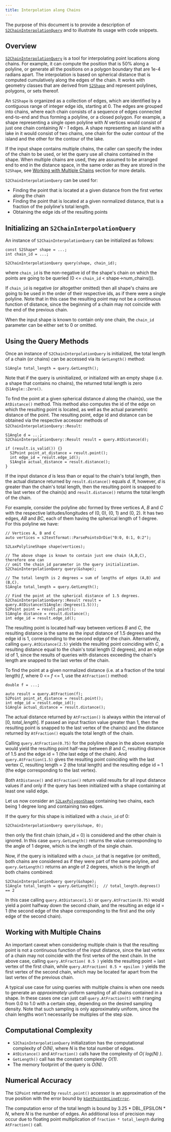 ```yaml
---
title: Interpolation along Chains
---
```


The purpose of this document is to provide a description of
[`S2ChainInterpolationQuery`](https://source.corp.google.com/piper///depot/google3/util/geometry/s2chain_interpolation_query.h)
and to illustrate its usage with code snippets.

## Overview

[`S2ChainInterpolationQuery`](https://source.corp.google.com/piper///depot/google3/util/geometry/s2chain_interpolation_query.h)
is a tool for interpolating point locations along chains. For example, it can
compute the position that is 50% along a polyline, or generate all the
positions on a polygon boundary that are 1e-4 radians apart. The interpolation
is based on spherical distance that is computed cumulatively along the edges of
the chain. It works with geometry classes that are derived from
[`S2Shape`](https://source.corp.google.com/piper///depot/google3/util/geometry/s2shape.h)
and represent polylines, polygons, or sets thereof.

An `S2Shape` is organized as a collection of edges, which are identified by a
contiguous range of integer edge ids, starting at 0. The edges are grouped into
chains, where each chain consists of a sequence of edges connected end-to-end
and thus forming a polyline, or a closed polygon. For example, a shape
representing a single open polyline with _N_ vertices would consist of just one
chain containing _N - 1_ edges. A shape representing an island with a lake in it
would consist of two chains, one chain for the outer contour of the island and
the other for the contour of the lake.

If the input shape contains multiple chains, the caller can specify the index of
the chain to be used, or let the query use all chains contained in the shape.
When multiple chains are used, they are assumed to be arranged end to end in the
distance space, in the same order as they are stored in the `S2Shape`, see
[Working with Multiple Chains](https://g3doc.corp.google.com/devguide/s2chain_interpolation_query.md#working-with-multiple-chains)
section for more details.

`S2ChainInterpolationQuery` can be used for:

  * Finding the point that is located at a given distance from the first vertex
   along the chain
  * Finding the point that is located at a given normalized distance, that is a
   fraction of the polyline's total length.
  * Obtaining the edge ids of the resulting points

## Initializing an `S2ChainInterpolationQuery`

An instance of `S2ChainInterpolationQuery` can be initialized as follows:

```
const S2Shape* shape = ...;
int chain_id = ...;

S2ChainInterpolationQuery query(shape, chain_id);
```

where `chain_id` is the non-negative id of the shape's chain on which the points
are going to be queried (0 <= `chain_id` < shape->num_chains()).

If `chain_id` is negative (or altogether omitted) then all shape's chains are
going to be used in the order of their respective ids, as if there were a single
polyline. Note that in this case the resulting point may not be a continuous
function of distance, since the beginning of a chain may not coincide with the
end of the previous chain.

When the input shape is known to contain only one chain, the `chain_id`
parameter can be either set to 0 or omitted.

## Using the Query Methods

Once an instance of `S2ChainInterpolationQuery` is initialized, the total length
of a chain (or chains) can be accessed via its `GetLength()` method:

```
S1Angle total_length = query.GetLength();
```

Note that if the query is uninitialized, or initialized with an empty shape
(i.e. a shape that contains no chains), the returned total length is zero
(`S1Angle::Zero()`.

To find the point at a given spherical distance _d_ along the chain(s), use the
`AtDistance()` method. This method also computes the id of the edge on which the
resulting point is located, as well as the actual parametric distance of the
point. The resulting point, edge id and distance can be obtained via the
respective accessor methods of `S2ChainInterpolationQuery::Result`:

```
S1Angle d = ...;
S2ChainInterpolationQuery::Result result = query.AtDistance(d);

if (result.is_valid()) {}
  S2Point point_at_distance = result.point();
  int edge_id = result.edge_id();
  S1Angle actual_distance = result.distance();
}
```

If the input distance _d_ is less than or equal to the chain's total length,
then the actual distance returned by `result.distance()` equals _d_. If,
however, _d_ is greater than the chain's total length, then the resulting point
is snapped to the last vertex of the chain(s) and `result.distance()` returns
the total length of the chain.

For example, consider the polyline _abc_ formed by three vertices _A_, _B_ and
_C_ with the respective latitudes/longitudes of (0, 0), (0, 1) and (0, 2). It
has two edges, _AB_ and _BC_, each of them having the spherical length of 1
degree. For this polyline we have:

```
// Vertices A, B and C
auto vertices = s2textformat::ParsePointsOrDie("0:0, 0:1, 0:2"); 

S2LaxPolylineShape shape(vertices);

// The above shape is known to contain just one chain (A,B,C), therefore one can
// omit the chain_id parameter in the query initialization.
S2ChainInterpolationQuery query(&shape);

// The total length is 2 degrees = sum of lengths of edges (A,B) and (B,C).
S1Angle total_length = query.GetLength();

// Find the point at the spherical distance of 1.5 degrees.
S2ChainInterpolationQuery::Result result = query.AtDistance(S1Angle::Degrees(1.5)));
S2Point point = result.point();
S1Angle distance = result.distance();
int edge_id = result.edge_id();
```

The resulting point is located half-way between vertices *B* and *C*, the
resulting distance is the same as the input distance of 1.5 degrees and the edge
id is 1, corresponding to the second edge of the chain. Alternatively, calling
`query.AtDistance(2.5)` yields the resulting point coinciding with *C*, a
resulting distance equal to the chain's total length (2 degrees), and an edge id
of 1, since the results of queries with distances exceeding the chain's length
are snapped to the last vertex of the chain.

To find the point at a given normalized distance (i.e. at a fraction of the
total length) _f_, where 0 <= _f_ <= 1, use the `AtFraction()` method:

```
double f = ...;  

auto result = query.AtFraction(f);
S2Point point_at_distance = result.point();
int edge_id = result.edge_id();
S1Angle actual_distance = result.distance();
```

The actual distance returned by `AtFraction()` is always within the interval of
[0, _total_length_]. If passed an input fraction value greater than 1, then
the resulting point is snapped to the last vertex of the chain(s) and the
distance returned by `AtFraction()` equals the total length of the chain.

Calling `query.AtFraction(0.75)` for the polyline shape in the above
example would yield the resulting point half-way between _B_ and _C_, resulting
distance of 1.5 and the edge id = 1 (the last edge of the chain). And
`query.AtFraction(1.5)` gives the resulting point coinciding with the
last vertex _C_, resulting length = 2 (the total length) and the resulting edge
id = 1 (the edge corresponding to the last vertex).

Both `AtDistance()` and `AtFraction()` return valid results for all input
distance values if and only if the query has been initialized with a shape
containing at least one valid edge.

Let us now consider an
[`S2LaxPolygonShape`](https://source.corp.google.com/piper///depot/google3/util/geometry/s2lax_polygon_shape.h)
containing two chains, each being 1 degree long and containing two edges.

If the query for this shape is initialized with a `chain_id` of 0:

```
S2ChainInterpolationQuery query(&shape, 0);
```

then only the first chain (chain_id = 0) is considered and the other chain is
ignored. In this case `query.GetLength()` returns the value corresponding to the
angle of 1 degree, which is the length of the single chain.

Now, if the query is initialized with a `chain_id` that is negative (or
omitted), both chains are considered as if they were part of the same polyline,
and `query.GetLength()` returns an angle of 2 degrees, which is the length of
both chains combined:

```
S2ChainInterpolationQuery query(&shape);
S1Angle total_length = query.GetLength();  // total_length.degrees() == 2
```

In this case calling `query.AtDistance(1.5)` or `query.AtFraction(0.75)` would
yield a point halfway down the second chain, and the resulting an edge id = 1
(the second edge of the shape corresponding to the first and the only edge of
the second chain).

## Working with Multiple Chains

An important caveat when considering multiple chain is that the resulting point
is not a continuous function of the input distance, since the last vertex of a
chain may not coincide with the first vertex of the next chain. In the above
case, calling `query.AtFraction( 0.5 )` yields the resulting point = last vertex
of the first chain, while `query.AtFraction( 0.5 + epsilon )` yields the first
vertex of the second chain, which may be located far apart from the last vertex
of the previous chain.

A typical use case for using queries with multiple chains is when one needs to
generate an *approximately* uniform sampling of all chains contained in a shape.
In these cases one can just call `query.AtFraction(t)` with *t* ranging from 0.0
to 1.0 with a certain step, depending on the desired sampling density. Note that
such sampling is only approximately uniform, since the chain lengths won't
necessarily be multiples of the step size.

## Computational Complexity

*   `S2ChainInterpolationQuery` initialization has the computational complexity
    of *O(N)*, where *N* is the total number of edges.
*   `AtDistance()` and `AtFraction()` calls have the complexity of *O( log(N)
    )*.
*   `GetLength()` call has the constant complexity *O(1)*.
*   The memory footprint of the query is *O(N)*.

## Numerical Accuracy

The `S2Point` returned by `result.point()` accessor is an approximation of the
true position with the error bound by
[`kGetPointOnLineError`](https://source.corp.google.com/piper///depot/google3/util/geometry/s2edge_distances.h;l=148?q=kGetPointOnLineError).

The computation error of the total length is bound by 3.25 * DBL_EPSILON * _N_,
where _N_ is the number of edges. An additional loss of precision may occur due
to floating point multiplication of `fraction * total_length` during
`AtFraction()` call.
